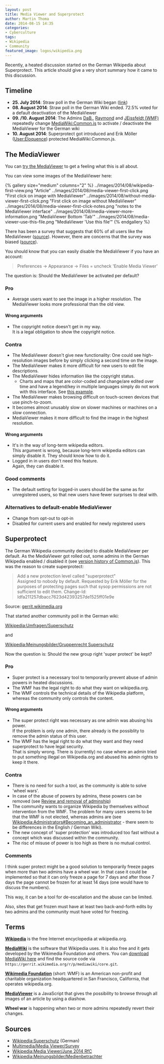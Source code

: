 ```yaml
---
layout: post
title: Media Viewer and Superprotect
author: Martin Thoma
date: 2014-08-15 14:35
categories:
- Cyberculture
tags:
- Wikipedia
- Community
featured_image: logos/wikipedia.png
---
```


Recently, a heated discussion started on the German Wikipedia about Superprotect.
This article should give a very short summary how it came to this discussion.

## Timeline

* **25. July 2014**: Straw poll in the German Wiki began ([link](https://de.wikipedia.org/wiki/Wikipedia:Meinungsbilder/Medienbetrachter))
* **08. August 2014**: Straw poll in the German Wiki ended. 72.5% voted for a
  default deactivation of the MediaViewer
* **09. /10. August 2014**: The Admins [DaB.](https://de.wikipedia.org/wiki/Benutzer:DaB.),
  [Raymond](https://de.wikipedia.org/wiki/Benutzer:Raymond) and [JEissfeldt (WMF)](https://de.wikipedia.org/wiki/Benutzer:JEissfeldt_(WMF)) repeatedly change [MediaWiki:Common.js](https://de.wikipedia.org/wiki/MediaWiki:Common.js) to activate / deactivate the MediaViewer
  for the German wiki
* **10. August 2014**: Superprotect got introduced and Erik Möller ([User:Eloquence](https://de.wikipedia.org/wiki/Benutzer:Eloquence)) protected MediaWiki:Common.js.

## The MediaViewer

You can [try the MediaViewer](https://en.wikipedia.org/wiki/Wikipedia:Media_Viewer)
to get a feeling what this is all about.

You can view some images of the MediaViewer here:

{% gallery size="medium" columns="2" %}
    ../images/2014/08/wikipedia-first-view.png "Article"
    ../images/2014/08/media-viewer-first-click.png "First click on image with MediaViewer"
    ../images/2014/08/without-media-viewer-first-click.png "First click on image without MediaViewer"
    ../images/2014/08/media-viewer-first-click-notes.png "notes to the MediaViewer interface"
    ../images/2014/08/media-viewer-more-information.png "MediaViewer Bottom 'Tab'"
    ../images/2014/08/media-viewer-use-this-file.png "MediaViewer 'Use this file'"
{% endgallery %}

There has been a survey that suggests that 60% of all users like the MediaViewer ([source](https://www.mediawiki.org/wiki/Multimedia/Media_Viewer/Survey)).
However, there are concerns that the survey was biased ([source](https://en.wikipedia.org/wiki/Wikipedia:Media_Viewer/June_2014_RfC#Biased_survey_wording)).

You should know that you can easily disable the MediaViewer if you have an
account:

> Preferences → Appearance → Files = uncheck 'Enable Media Viewer'


The question is: Should the MediaViewer be activated per default?

### Pro

* Average users want to see the image in a higher resolution. The MediaViewer
  looks more professional than the old view.

#### Wrong arguments

* The copyright notice doesn't get in my way.<br/>
  It is a legal obligation to show the copyright notice.

### Contra

* The MediaViewer doesn't give new functionality: One could see high-resolution
  images before by simply clicking a second time on the image.
* The MediaViewer makes it more difficult for new users to edit file
  descriptions.
* The MediaViewer hides information like the copyright status.
  * Charts and maps that are color-coded and change/are edited over time and have a legend/key in multiple languages simply do not work with this interface. See [this example](https://en.wikipedia.org/wiki/Same-sex_marriage_in_the_United_States#mediaviewer/File:Samesex_marriage_in_USA.svg).
* The MediaViewer makes browsing difficult on touch-screen devices that use pinch-to-zoom.
* It becomes almost unusably slow on slower machines or machines on a slow connection.
* MediaViewer makes it more difficult to find the image in the highest resolution.

#### Wrong arguments

* It's in the way of long-term wikipedia editors.<br/>
  This argument is wrong, because long-term wikipedia editors can simply disable
  it. They should know how to do it.
* Logged in in users don't need this feature.<br/>
  Again, they can disable it.

### Good comments

* The default setting for logged-in users should be the same as for unregistered users, so that new users have fewer surprises to deal with. 

### Alternatives to default-enable MediaViewer

* Change from opt-out to opt-in
* Disabled for current users and enabled for newly registered users

## Superprotect

The German Wikipedia community decided to disable MediaViewer per default.
As the MediaViewer got rolled out, some admins in the German Wikipedia enabled / disabled
it (see [version history of Common.js](https://de.wikipedia.org/wiki/MediaWiki:Common.js)). This was the reason to create
superprotect:

> Add a new protection level called "superprotect"
> <br/>
> Assigned to nobody by default. Requested by Erik Möller for the purposes
of protecting pages such that sysop permissions are not sufficient to
edit them.
>Change-Id: Idfa211257dbacc7623d42393257de1525ff01e9e

Source: [gerrit.wikimedia.org](https://gerrit.wikimedia.org/r/#/c/153302/)

That started another community poll in the German wiki:

[Wikipedia:Umfragen/Superschutz](https://de.wikipedia.org/wiki/Wikipedia:Umfragen/Superschutz)

and

[Wikipedia:Meinungsbilder/Gruppenrecht Superschutz](https://de.wikipedia.org/wiki/Wikipedia:Meinungsbilder/Benutzerrecht_Superprotect)

Now the question is: Should the new group right 'super protect' be kept?

### Pro

* Super protect is a necessary tool to temporarily prevent abuse of admin powers
  in heated discussions.
* The WMF has the legal right to do what they want on wikipedia.org.
* The WMF controls the technical details of the Wikipedia platform, whereas the
  community only controls the content.

#### Wrong arguments
* The super protect right was necessary as one admin was abusing his power.<br/>
  If the problem is only one admin, there already is the possiblity to remove
  the admin status of this user.
* The WMF has the legal right to do what they want and they need superprotect
  to have legal security.<br/>
  That is simply wrong. There is (currently) no case where an admin tried to
  put something illegal on Wikipedia.org and abused his admin rights to keep
  it there.

### Contra

* There is no need for such a tool, as the community is able to solve 'wheel wars'.
* In case of the abuse of powers by admins, these powers can be removed (see [Review and removal of adminship](https://en.wikipedia.org/wiki/Wikipedia:Administrators#Review_and_removal_of_adminship))
* The community wants to organize Wikipedia by themselves without intervention
  from the WMF. The problem for many users seems to be that the WMF is not
  elected, whereas admins are (see [Wikipedia:Administrators#Becoming_an_administrator](https://en.wikipedia.org/wiki/Wikipedia:Administrators#Becoming_an_administrator) - there seem to be differences in the English / German Wiki).
* The new concept of 'super protection' was introduced too fast without a concept which was discussed within the community.
* The risc of misuse of power is too high as there is no mutual control.

### Comments

I think super protect might be a good solution to temporarily freeze pages
when more than two admins have a wheel war. In that case it could be implemented
so that it can only freeze a page for 7 days and after those 7 days the page
cannot be frozen for at least 14 days (one would have to discuss the numbers).

This way, it can be a tool for de-escallation and the abuse can be limited.

Also, sites that get frozen must have at least two back-and-forth edits by two
admins and the community must have voted for freezing.

## Terms

**[Wikipedia](https://en.wikipedia.org/wiki/Wikipedia)** is the free Internet encyclopedia at wikipedia.org.

**[MediaWiki](https://en.wikipedia.org/wiki/MediaWiki)** is the software that Wikipedia uses. It is also free and it gets developed by the Wikimedia Foundation and others. You
can [download MediaWiki here](https://www.mediawiki.org/wiki/MediaWiki) and find the source code via `https://gerrit.wikimedia.org/r/p/mediawiki/core.git`.

**[Wikimedia Foundation](https://en.wikipedia.org/wiki/Wikimedia_Foundation)** (short: WMF) is an American non-profit and charitable organization headquartered in San Francisco, California, that operates wikipedia.org.

**[MediaViewer](https://en.wikipedia.org/wiki/Wikipedia:Media_Viewer)** is a JavaScript that gives the possibility to browse through all images of an article by using a diashow.

**Wheel war** is happening when two or more admins repeatedly revert their changes.

## Sources

* [Wikipedia:Superschutz](https://de.wikipedia.org/wiki/Wikipedia:Superschutz) (German)
* [Multimedia/Media Viewer/Survey](https://www.mediawiki.org/wiki/Multimedia/Media_Viewer/Survey)
* [Wikipedia:Media Viewer/June 2014 RfC](https://en.wikipedia.org/wiki/Wikipedia:Media_Viewer/June_2014_RfC)
* [Wikipedia:Meinungsbilder/Medienbetrachter](https://de.wikipedia.org/wiki/Wikipedia:Meinungsbilder/Medienbetrachter)